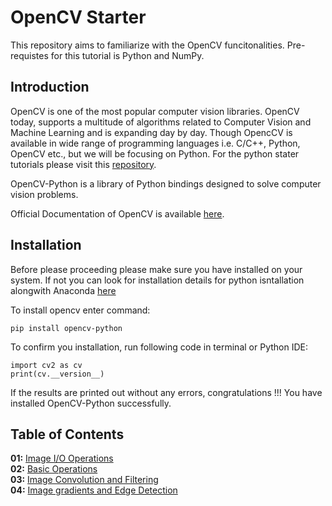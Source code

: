 # OpenCV Starter

This repository aims to familiarize with the OpenCV funcitonalities. Pre-requistes for this tutorial is Python and NumPy.

## Introduction

OpenCV is one of the most popular computer vision libraries. OpenCV today, supports a multitude of algorithms related to Computer Vision and Machine Learning and is expanding day by day. Though OpencCV is available in wide range of programming languages i.e. C/C++, Python, OpenCV etc., but we will be focusing on Python. For the python stater tutorials please visit this [repository](https://github.com/visionatseecs/python-starter).

OpenCV-Python is a library of Python bindings designed to solve computer vision problems.

Official Documentation of OpenCV is available [here](https://docs.opencv.org/).

## Installation

Before please proceeding please make sure you have installed on your system. If not you can look for installation details for python isntallation alongwith Anaconda [here](https://github.com/visionatseecs/python-starter/blob/main/01%20-%20Introduction%20and%20Installation/installation.ipynb)

To install opencv enter command:
```
pip install opencv-python
```

To confirm you installation, run following code in terminal or Python IDE:

```
import cv2 as cv
print(cv.__version__)
```

If the results are printed out without any errors, congratulations !!! You have installed OpenCV-Python successfully.

## Table of Contents
<b>01:</b> [Image I/O Operations](././01.ipynb) <br>
<b>02:</b> [Basic Operations](././02.ipynb)<br>
<b>03:</b> [Image Convolution and Filtering](././03.ipynb) <br>
<b>04:</b> [Image gradients and Edge Detection](././04.ipynb) <br>